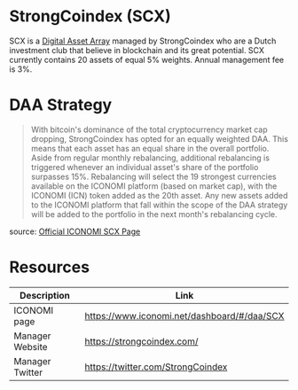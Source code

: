 # StrongCoindex (SCX)
SCX is a [Digital Asset Array](../Digital-Asset-Arrays.md) managed by StrongCoindex who are a Dutch investment club that believe in blockchain and its great potential. SCX currently contains 20 assets of equal 5% weights. Annual management fee is 3%.

# DAA Strategy
> With bitcoin's dominance of the total cryptocurrency market cap dropping, StrongCoindex has opted for an equally weighted DAA. This means that each asset has an equal share in the overall portfolio. Aside from regular monthly rebalancing, additional rebalancing is triggered whenever an individual asset's share of the portfolio surpasses 15%. Rebalancing will select the 19 strongest currencies available on the ICONOMI platform (based on market cap), with the ICONOMI (ICN) token added as the 20th asset. Any new assets added to the ICONOMI platform that fall within the scope of the DAA strategy will be added to the portfolio in the next month's rebalancing cycle.

source: [Official ICONOMI SCX Page](https://www.iconomi.net/dashboard/#/daa/SCX)

# Resources
Description | Link 
---|---
ICONOMI page | https://www.iconomi.net/dashboard/#/daa/SCX
Manager Website | https://strongcoindex.com/
Manager Twitter | https://twitter.com/StrongCoindex
